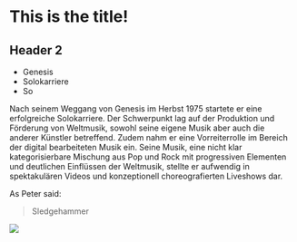 # This is the title!
## Header 2
* Genesis
* Solokarriere
* So

Nach seinem Weggang von Genesis im Herbst 1975 startete er eine erfolgreiche Solokarriere. 
Der Schwerpunkt lag auf der Produktion und Förderung von Weltmusik, 
sowohl seine eigene Musik aber auch die anderer Künstler betreffend. Zudem nahm er eine 
Vorreiterrolle im Bereich der digital bearbeiteten Musik ein. 
Seine Musik, eine nicht klar kategorisierbare Mischung aus Pop und Rock mit progressiven 
Elementen und deutlichen Einflüssen der Weltmusik, stellte er aufwendig in spektakulären 
Videos und konzeptionell choreografierten Liveshows dar.

As Peter said:
> Sledgehammer

<img src="https://de.wikipedia.org/wiki/Datei:Peter_Gabriel_The_Moonlight_Knight_(cropped).png"/>